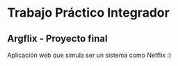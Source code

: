 # Trabajo Práctico Integrador
## Argflix - Proyecto final
Aplicación web que simula ser un sistema como Netflix :)
